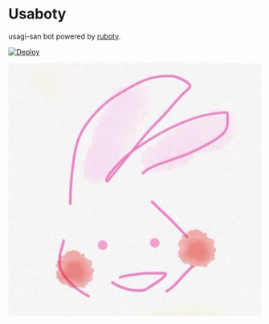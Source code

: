 # Usaboty

usagi-san bot powered by [ruboty](https://github.com/r7kamura/ruboty).

[![Deploy](https://www.herokucdn.com/deploy/button.png)](https://heroku.com/deploy)

![usaboty icon](icon.jpeg)
